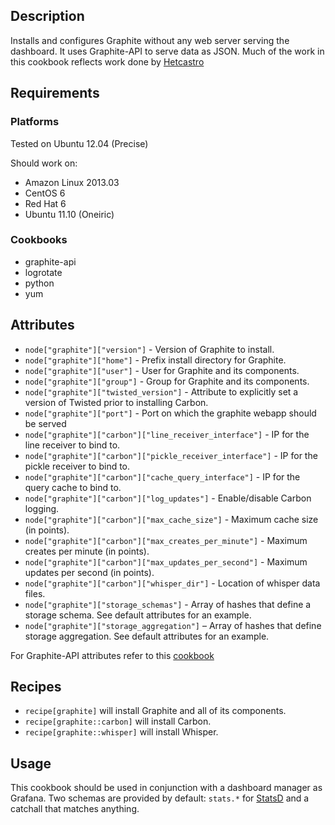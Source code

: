 ## Description

Installs and configures Graphite without any web server serving the dashboard.
It uses Graphite-API to serve data as JSON.
Much of the work in this cookbook reflects work done by
[Hetcastro](https://github.com/hectcastro/chef-graphite)

## Requirements

### Platforms

Tested on Ubuntu 12.04 (Precise)

Should work on:

* Amazon Linux 2013.03
* CentOS 6
* Red Hat 6
* Ubuntu 11.10 (Oneiric)

### Cookbooks

* graphite-api
* logrotate
* python
* yum

## Attributes

* `node["graphite"]["version"]` - Version of Graphite to install.
* `node["graphite"]["home"]` - Prefix install directory for Graphite.
* `node["graphite"]["user"]` - User for Graphite and its components.
* `node["graphite"]["group"]` - Group for Graphite and its components.
* `node["graphite"]["twisted_version"]` - Attribute to explicitly set a
  version of Twisted prior to installing Carbon.
* `node["graphite"]["port"]` - Port on which the graphite webapp should
  be served
* `node["graphite"]["carbon"]["line_receiver_interface"]` - IP for the line
  receiver to bind to.
* `node["graphite"]["carbon"]["pickle_receiver_interface"]` - IP for the pickle
  receiver to bind to.
* `node["graphite"]["carbon"]["cache_query_interface"]` - IP for the query
  cache to bind to.
* `node["graphite"]["carbon"]["log_updates"]` - Enable/disable Carbon logging.
* `node["graphite"]["carbon"]["max_cache_size"]` - Maximum cache size (in points).
* `node["graphite"]["carbon"]["max_creates_per_minute"]` - Maximum creates per minute (in points).
* `node["graphite"]["carbon"]["max_updates_per_second"]` - Maximum updates per second (in points).
* `node["graphite"]["carbon"]["whisper_dir"]` - Location of whisper data files.
* `node["graphite"]["storage_schemas"]` - Array of hashes that define a storage
  schema.  See default attributes for an example.
* `node["graphite"]["storage_aggregation"]` – Array of hashes that define
  storage aggregation.  See default attributes for an example.

For Graphite-API attributes refer to this [cookbook](https://github.com/odolbeau/cookbook-graphite-api)

## Recipes

* `recipe[graphite]` will install Graphite and all of its components.
* `recipe[graphite::carbon]` will install Carbon.
* `recipe[graphite::whisper]` will install Whisper.

## Usage

This cookbook should be used in conjunction with a dashboard manager as Grafana.
Two schemas are provided by default:
`stats.*` for [StatsD](https://github.com/etsy/statsd) and a catchall that
matches anything.
